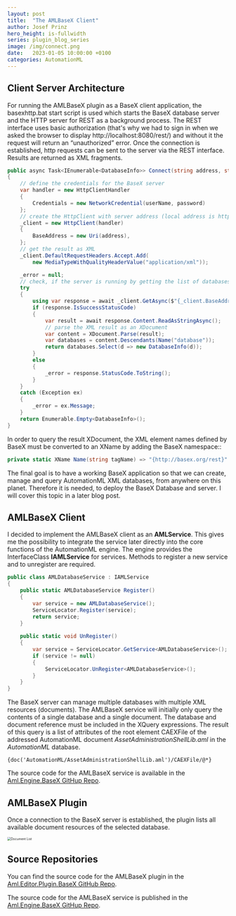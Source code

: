 ```yaml
---
layout: post
title:  "The AMLBaseX Client"
author: Josef Prinz
hero_height: is-fullwidth
series: plugin_blog_series
image: /img/connect.png
date:   2023-01-05 10:00:00 +0100
categories: AutomationML
---
```


## Client Server Architecture
For running the AMLBaseX plugin as a BaseX client application, the basexhttp.bat start script is used which starts the BaseX database server and the HTTP server for REST as a background process. The REST interface uses basic authorization (that's why we had to sign in when we asked the browser to display http://localhost:8080/rest/) and without it the request will return an “unauthorized” error. Once the connection is established, http requests can be sent to the server via the REST interface. Results are returned as XML fragments. 

```c#
public async Task<IEnumerable<DatabaseInfo>> Connect(string address, string userName, string password)
{
	// define the credentials for the BaseX server
	var handler = new HttpClientHandler
	{
		Credentials = new NetworkCredential(userName, password)
	};
	// create the HttpClient with server address (local address is http://localhost:8080/rest/)
	_client = new HttpClient(handler)
	{
		BaseAddress = new Uri(address),
	};
	// get the result as XML 
	_client.DefaultRequestHeaders.Accept.Add(
		new MediaTypeWithQualityHeaderValue("application/xml"));

	_error = null;
	// check, if the server is running by getting the list of databases
	try
	{
		using var response = await _client.GetAsync($"{_client.BaseAddress}");
		if (response.IsSuccessStatusCode)
		{
			var result = await response.Content.ReadAsStringAsync();
			// parse the XML result as an XDocument
			var content = XDocument.Parse(result);
			var databases = content.Descendants(Name("database"));
			return databases.Select(d => new DatabaseInfo(d));
		}
		else
		{
			_error = response.StatusCode.ToString();
		}
	}
	catch (Exception ex)
	{
		_error = ex.Message;
	}
	return Enumerable.Empty<DatabaseInfo>();
}
```

In order to query the result XDocument, the XML element names defined by BaseX must be converted to an XName by adding the BaseX namespace::

```c#
private static XName Name(string tagName) => "{http://basex.org/rest}" + tagName;
```

The final goal is to have a working BaseX application so that we can create, manage and query AutomationML XML databases, from anywhere on this planet. Therefore it is needed, to deploy the BaseX Database and server. I will cover this topic in a later blog post.

## AMLBaseX Client
I decided to implement the AMLBaseX client as an **AMLService**. This gives me the possibility to integrate the service later directly into the core functions of the AutomationML engine. The engine provides the InterfaceClass **IAMLService** for services. Methods to register a new service and to unregister are required.

```c#
public class AMLDatabaseService : IAMLService
{
    public static AMLDatabaseService Register()
    {
        var service = new AMLDatabaseService();
        ServiceLocator.Register(service);
        return service;
    }
    
    public static void UnRegister()
    {
        var service = ServiceLocator.GetService<AMLDatabaseService>();
        if (service != null)
        {
            ServiceLocator.UnRegister<AMLDatabaseService>();
        }
    }
}
```

The BaseX server can manage multiple databases with multiple XML resources (documents). The AMLBaseX service will initially only query the contents of a single database and a single document. The database and document reference must be included in the XQuery expressions. The result of this query is a list of attributes of the root element CAEXFile of the addressed AutomationML document *AssetAdministrationShellLib.aml* in the *AutomationML* database.

```xquery
{doc('AutomationML/AssetAdministrationShellLib.aml')/CAEXFile/@*}
```

The source code for the AMLBaseX service is available in the [Aml.Engine.BaseX GitHup Repo][Aml.Engine.BaseX GitHup Repo].


## AMLBaseX Plugin

Once a connection to the BaseX server is established, the plugin lists all available document resources of the selected database.

<img src="/img/documentList.png" alt="Document List" style="zoom:50%;" />

## Source Repositories
You can find the source code for the AMLBaseX plugin in the [Aml.Editor.Plugin.BaseX GitHub Repo][Aml.Editor.Plugin.BaseX GitHub Repo].

The source code for the AMLBaseX service is published in the [Aml.Engine.BaseX GitHup Repo][Aml.Engine.BaseX GitHup Repo].


[Aml.Editor.Plugin.BaseX GitHub Repo]: https://github.com/josefprinz/Aml.Editor.Plugin.BaseX
[Aml.Engine.BaseX GitHup Repo]: https://github.com/josefprinz/Aml.Engine.BaseX
[AutomationML Engine]: https://www.nuget.org/packages/Aml.Engine

